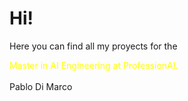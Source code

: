 # Hi!

<p>Here you can find all my proyects for the</p>
<span style="color: yellow; font-style: bold">Master in AI Engineering at ProfessionAI.</span>
<br />
<br />
Pablo Di Marco
<br />